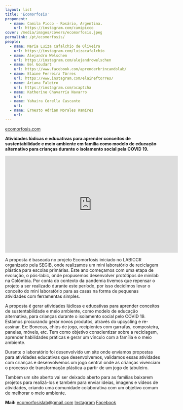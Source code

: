 ```yaml
---
layout: list
title: 'Ecomorfosis'
proponent:
  - name: Camila Picco - Rosário, Argentina. 
    url: https://instagram.com/camipicco
cover: /media/images/covers/ecomorfosis.jpeg
permalink: /pt/ecomorfosis/
people:
  - name: Maria Luiza Cafalchio de Oliveira
    url: https://instagram.com/luizacafalchio
  - name: Alejandro Welschen
    url: https://instagram.com/alejandrowelschen
  - name: Bel Goudart
    url: https://www.facebook.com/aprenderbrincandolab/
  - name: Elaine Ferreira Tôrres
    url: https://www.instagram.com/elaineftorres/
  - name: Ariana Faleiro
    url: https://instagram.com/acaptcha   
  - name: Katherine Chavarría Navarro
    url:   
  - name: Yahaira Corella Cascante
    url:  
  - name: Ernesto Adrian Morales Ramírez
    url:  
---
```


[ecomorfosis.com](http://ecomorfosis.com)

**Atividades lúdicas e educativas para aprender conceitos de sustentabilidade e meio ambiente em família como modelo de educação alternativo para crianças durante o isolamento social pela COVID 19.**

<div class="video-wrapper video-wrapper-16x9">
<iframe width="560" height="315" src="https://www.youtube.com/embed/FGelhegRBwk" frameborder="0" allow="accelerometer; autoplay; encrypted-media; gyroscope; picture-in-picture" allowfullscreen></iframe>
</div>
  
A proposta é baseada no projeto Ecomorfosis iniciado no LABICCR organizado pela SEGIB, onde realizamos um mini laboratório de  reciclagem plástica para escolas primárias. Este ano começamos com uma etapa de evolução, o pós-labic, onde propusemos desenvolver protótipos de minilab na Colômbia. Por conta do contexto da pandemia tivemos que repensar o projeto a ser realizado durante este período, por isso decidimos levar o conceito do mini laboratório para as casas na forma de pequenas atividades com ferramentas simples.
  
A proposta é gerar atividades lúdicas e educativas para aprender conceitos de sustentabilidade e meio ambiente, como modelo de educação alternativa, para crianças durante o isolamento social pelo COVID 19. Estamos procurando gerar novos produtos, através do upcycling e re-assinar. Ex: Bonecas, chips de jogo, recipientes com garrafas, composteira, panelas, móveis, etc. Tem como objetivo conscientizar sobre a reciclagem, aprender habilidades práticas e gerar um vínculo com a família e o meio ambiente.
  
Durante o laboratório foi desenvolvido um site onde enviamos propostas para atividades educativas que desenvolvemos, validamos essas atividades com crianças e desenvolvemos um jogo central onde as crianças vivenciam o processo de transformação plástica a partir de um jogo de tabuleiro.
  
Também um site aberto vai ser deixado aberto para as famílias baixarem projetos para realizá-los e também para enviar ideias, imagens e vídeos de atividades, criando uma comunidade colaborativa com um objetivo comum de melhorar o meio ambiente.


**Mail:** ecomorfosislab@gmail.com
[Instagram](https://instagram.com/ecomorfosislab)
[Facebook](https://facebook.com/ecomorfosislab)